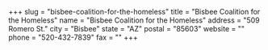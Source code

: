 +++
slug = "bisbee-coalition-for-the-homeless"
title = "Bisbee Coalition for the Homeless"
name = "Bisbee Coalition for the Homeless"
address = "509 Romero St."
city = "Bisbee"
state = "AZ"
postal = "85603"
website = ""
phone = "520-432-7839"
fax = ""
+++
